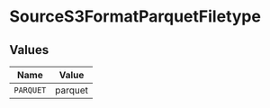 # SourceS3FormatParquetFiletype


## Values

| Name      | Value     |
| --------- | --------- |
| `PARQUET` | parquet   |